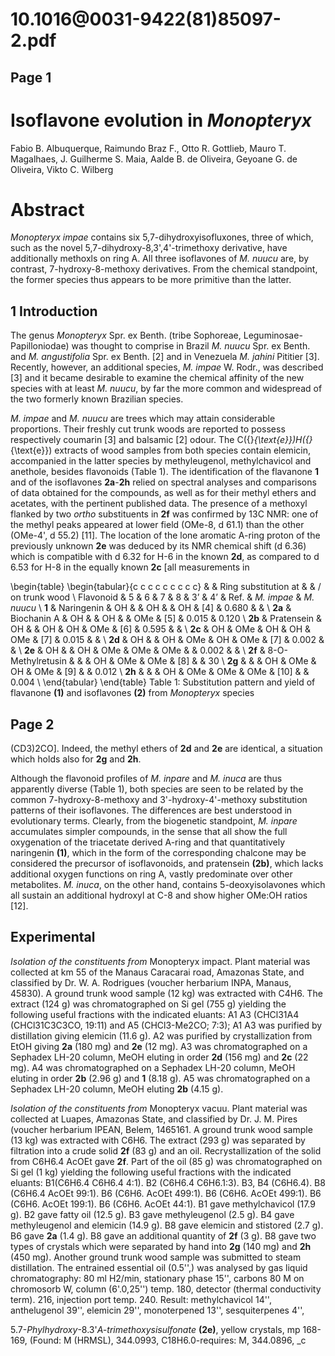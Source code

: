 # 10.1016@0031-9422(81)85097-2.pdf

## Page 1



# Isoflavone evolution in _Monopteryx_

Fabio B. Albuquerque, Raimundo Braz F., Otto R. Gottlieb, Mauro T. Magalhaes, J. Guilherme S. Maia, Aalde B. de Oliveira, Geyoane G. de Oliveira, Vikto C. Wilberg

# Abstract

_Monopteryx impae_ contains six 5,7-dihydroxyisofluxones, three of which, such as the novel 5,7-dihydroxy-8,3',4'-trimethoxy derivative, have additionally methoxls on ring A. All three isoflavones of _M. nuucu_ are, by contrast, 7-hydroxy-8-methoxy derivatives. From the chemical standpoint, the former species thus appears to be more primitive than the latter.

## 1 Introduction

The genus _Monopteryx_ Spr. ex Benth. (tribe Sophoreae, Leguminosae-Papilloniodae) was thought to comprise in Brazil _M. nuucu_ Spr. ex Benth. and _M. angustifolia_ Spr. ex Benth. [2] and in Venezuela _M. jahini_ Pititier [3]. Recently, however, an additional species, _M. impae_ W. Rodr., was described [3] and it became desirable to examine the chemical affinity of the new species with at least _M. nuucu_, by far the more common and widespread of the two formerly known Brazilian species.

_M. impae_ and _M. nuucu_ are trees which may attain considerable proportions. Their freshly cut trunk woods are reported to possess respectively coumarin [3] and balsamic [2] odour. The C\({}_{\text{e}}\)H\({}_{\text{e}}\) extracts of wood samples from both species contain elemicin, accompanied in the latter species by methyleugenol, methylchavicol and anethole, besides flavonoids (Table 1). The identification of the flavanone **1** and of the isoflavones **2a**-**2h** relied on spectral analyses and comparisons of data obtained for the compounds, as well as for their methyl ethers and acetates, with the pertinent published data. The presence of a methoxyl flanked by two _ortho_ substituents in **2f** was confirmed by 13C NMR: one of the methyl peaks appeared at lower field (OMe-8, d 61.1) than the other (OMe-4', d 55.2) [11]. The location of the lone aromatic A-ring proton of the previously unknown **2e** was deduced by its NMR chemical shift (d 6.36) which is compatible with d 6.32 for H-6 in the known **2d**, as compared to d 6.53 for H-8 in the equally known **2c** [all measurements in

\begin{table}
\begin{tabular}{c c c c c c c c c}  & & Ring substitution at & & / on trunk wood \\ Flavonoid & 5 & 6 & 7 & 8 & 3’ & 4’ & Ref. & _M. impae_ & _M. nuucu_ \\
**1** & Naringenin & OH & & OH & & OH & [4] & 0.680 & & \\
**2a** & Biochanin A & OH & & OH & & OMe & [5] & 0.015 & 0.120 \\
**2b** & Pratensein & OH & & OH & OH & OMe & [6] & 0.595 & & \\
**2c** & OH & OMe & OH & OH & OMe & [7] & 0.015 & & \\
**2d** & OH & & OH & OMe & OH & OMe & [7] & 0.002 & & \\
**2e** & OH & & OH & OMe & OMe & OMe & & 0.002 & & \\
**2f** & 8-O-Methylretusin & & & OH & OMe & OMe & [8] & & 30 \\
**2g** & & & OH & OMe & OH & OMe & [9] & & 0.012 \\
**2h** & & & OH & OMe & OMe & OMe & [10] & & 0.004 \\ \end{tabular}
\end{table}
Table 1: Substitution pattern and yield of flavanone **(1)** and isoflavones **(2)** from _Monopteryx_ species

## Page 2

(CD3)2CO]. Indeed, the methyl ethers of **2d** and **2e** are identical, a situation which holds also for **2g** and **2h**.

Although the flavonoid profiles of _M. inpare_ and _M. inuca_ are thus apparently diverse (Table 1), both species are seen to be related by the common 7-hydroxy-8-methoxy and 3'-hydroxy-4'-methoxy substitution patterns of their isoflavones. The differences are best understood in evolutionary terms. Clearly, from the biogenetic standpoint, _M. inpare_ accumulates simpler compounds, in the sense that all show the full oxygenation of the triacetate derived A-ring and that quantitatively naringenin **(1)**, which in the form of the corresponding chalcone may be considered the precursor of isoflavonoids, and pratensein **(2b)**, which lacks additional oxygen functions on ring A, vastly predominate over other metabolites. _M. inuca_, on the other hand, contains 5-deoxyisolavones which all sustain an additional hydroxyl at C-8 and show higher OMe:OH ratios [12].

## Experimental

_Isolation of the constituents from_ Monopteryx impact. Plant material was collected at km 55 of the Manaus Caracarai road, Amazonas State, and classified by Dr. W. A. Rodrigues (voucher herbarium INPA, Manaus, 45830). A ground trunk wood sample (12 kg) was extracted with C4H6. The extract (124 g) was chromatographed on Si gel (755 g) yielding the following useful fractions with the indicated eluants: A1 A3 (CHCl31A4 (CHCl31C3C3CO, 19:11) and A5 (CHCl3-Me2CO; 7:3); A1 A3 was purified by distillation giving elemicin (11.6 g). A2 was purified by crystallization from EtOH giving **2a** (180 mg) and **2e** (12 mg). A3 was chromatographed on a Sephadex LH-20 column, MeOH eluting in order **2d** (156 mg) and **2c** (22 mg). A4 was chromatographed on a Sephadex LH-20 column, MeOH eluting in order **2b** (2.96 g) and **1** (8.18 g). A5 was chromatographed on a Sephadex LH-20 column, MeOH eluting **2b** (4.15 g).

_Isolation of the constituents from_ Monopteryx vacuu. Plant material was collected at Luapes, Amazonas State, and classified by Dr. J. M. Pires (voucher herbarium IPEAN, Belem, 1465161. A ground trunk wood sample (13 kg) was extracted with C6H6. The extract (293 g) was separated by filtration into a crude solid **2f** (83 g) and an oil. Recrystallization of the solid from C6H6.4 AcOEt gave **2f**. Part of the oil (85 g) was chromatographed on Si gel (1 kg) yielding the following useful fractions with the indicated eluants: B1(C6H6.4 C6H6.4 4:1). B2 (C6H6.4 C6H6.1:3). B3, B4 (C6H6.4). B8 (C6H6.4 AcOEt 99:1). B6 (C6H6. AcOEt 499:1). B6 (C6H6. AcOEt 499:1). B6 (C6H6. AcOEt 199:1). B6 (C6H6. AcOEt 44:1). B1 gave methylchavicol (17.9 g). B2 gave fatty oil (12.5 g). B3 gave methyleugenol (2.5 g). B4 gave methyleugenol and elemicin (14.9 g). B8 gave elemicin and stistored (2.7 g). B6 gave **2a** (1.4 g). B8 gave an additional quantity of **2f** (3 g). B8 gave two types of crystals which were separated by hand into **2g** (140 mg) and **2h** (450 mg). Another ground trunk wood sample was submitted to steam distillation. The entrained essential oil (0.5'',) was analysed by gas liquid chromatography: 80 ml H2/min, stationary phase 15'', carbons 80 M on chromosorb W, column (6'.0,25'') temp. 180, detector (thermal conductivity term). 216, injection port temp. 240. Result: methylchavicol 14'', anthelugenol 39'', elemicin 29'', monoterpened 13'', sesquiterpenes 4'',

5.7-_Phylhydroxy_-8.3'_A-trimethoxysisulfonate_ **(2e)**, yellow crystals, mp 168-169, (Found: M (HRMSL), 344.0993, C18H6.0-requires: M, 344.0896, _c

